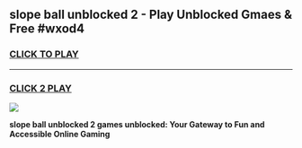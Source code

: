 
## slope ball unblocked 2 - Play Unblocked Gmaes & Free #wxod4
<h3>
<a href="https://news.freeplayer.one?title=slope_ball_unblocked_2&ref=24F">CLICK TO PLAY</a></h3>
<hr>

<h3>
<a href="https://news.freeplayer.one?title=slope_ball_unblocked_2&ref=24F">CLICK 2 PLAY</a>
  
</h3>

<a href="https://news.freeplayer.one?title=slope_ball_unblocked_2&ref=24F/"><img src="https://clearcache.store/games.png"></a>


**slope ball unblocked 2 games unblocked: Your Gateway to Fun and Accessible Online Gaming**
